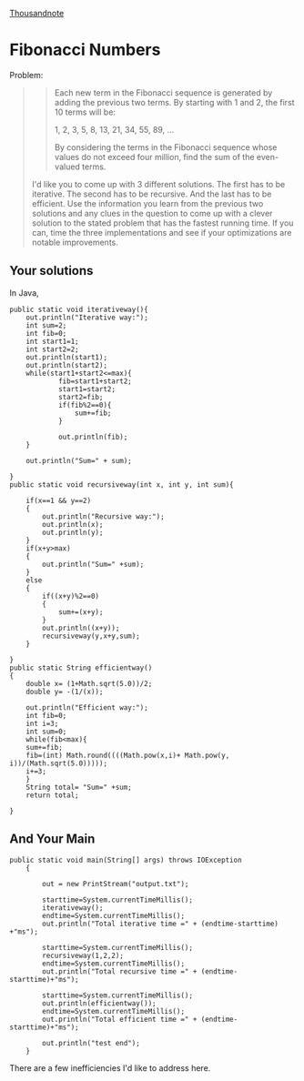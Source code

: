 <!doctype html>
<head>
    <meta http-equiv="Content-Type" content="text/html; charset=utf-8">
    <link href="markdown.css" type="text/css" rel="stylesheet"></link>
    <link href="prettify.css" type="text/css" rel="stylesheet"></link>
    <script type="text/javascript" src="js/jquery-1.7.1.min.js"></script>
    <script type="text/javascript" src="js/google-code-prettify/prettify.js"></script>
    <script type="text/javascript" src="https://d3eoax9i5htok0.cloudfront.net/mathjax/latest/MathJax.js?config=TeX-AMS-MML_HTMLorMML"></script>
    <script type="text/javascript" src="js/myscripts.js"></script>
    <title>Thousand Note - Fibonacci Numbers</title>
</head>

<body onload="styleCode()">

[Thousandnote](index.html)

Fibonacci Numbers
=================
Problem:

> > Each new term in the Fibonacci sequence is generated by adding the previous two terms. By starting with 1 and 2, the first 10 terms will be:
> > 
> > 1, 2, 3, 5, 8, 13, 21, 34, 55, 89, ...
> > 
> > By considering the terms in the Fibonacci sequence whose values do not exceed four million, find the sum of the even-valued terms.
> 
> I'd like you to come up with 3 different solutions. The first has to be iterative. The second has to be recursive. And the last has to be efficient. Use the information you learn from the previous two solutions and any clues in the question to come up with a clever solution to the stated problem that has the fastest running time. If you can, time the three implementations and see if your optimizations are notable improvements.

Your solutions
--------------
In Java,

    public static void iterativeway(){
        out.println("Iterative way:");
        int sum=2;
        int fib=0;
        int start1=1;
        int start2=2;
        out.println(start1);
        out.println(start2);
        while(start1+start2<=max){
                fib=start1+start2;
                start1=start2;
                start2=fib;
                if(fib%2==0){
                    sum+=fib;
                }
            
                out.println(fib);
        }
    
        out.println("Sum=" + sum);
        
    }
    public static void recursiveway(int x, int y, int sum){
    
        if(x==1 && y==2)
        {
            out.println("Recursive way:");
            out.println(x);
            out.println(y);
        }
        if(x+y>max)
        {
            out.println("Sum=" +sum);
        }
        else
        {
            if((x+y)%2==0)
            {
                sum+=(x+y);
            }
            out.println((x+y));
            recursiveway(y,x+y,sum);
        }
        
    }
    public static String efficientway()
    {
        double x= (1+Math.sqrt(5.0))/2;
        double y= -(1/(x));
        
        out.println("Efficient way:");
        int fib=0;
        int i=3;
        int sum=0;
        while(fib<max){
        sum+=fib;
        fib=(int) Math.round((((Math.pow(x,i)+ Math.pow(y, i))/(Math.sqrt(5.0)))));
        i+=3;
        }
        String total= "Sum=" +sum;
        return total;
        
    }
    
And Your Main
-------------

    public static void main(String[] args) throws IOException
        {
            
            out = new PrintStream("output.txt");
            
            starttime=System.currentTimeMillis();
            iterativeway();
            endtime=System.currentTimeMillis();
            out.println("Total iterative time =" + (endtime-starttime) +"ms");
            
            starttime=System.currentTimeMillis();
            recursiveway(1,2,2);
            endtime=System.currentTimeMillis();
            out.println("Total recursive time =" + (endtime-starttime)+"ms");
            
            starttime=System.currentTimeMillis();
            out.println(efficientway());
            endtime=System.currentTimeMillis();
            out.println("Total efficient time =" + (endtime-starttime)+"ms");
            
            out.println("test end");
        }
        
There are a few inefficiencies I'd like to address here. 


